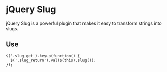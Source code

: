 jQuery Slug
===========

jQuery Slug is a powerful plugin that makes it easy to transform strings into slugs.

Use
---
    $('.slug_get').keyup(function() {
      $('.slug_return').val($(this).slug());
    });
